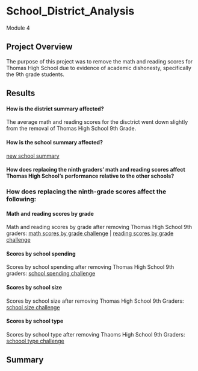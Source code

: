 # School_District_Analysis
Module 4


## Project Overview
The purpose of this project was to remove the math and reading scores for Thomas High School due to evidence of academic dishonesty, specifically the 9th grade students.

## Results

#### How is the district summary affected?
The average math and reading scores for the disctrict went down slightly from the removal of Thomas High School 9th Grade.

#### How is the school summary affected?
[new school summary](/images/per_school_summary_challenge.png)

#### How does replacing the ninth graders’ math and reading scores affect Thomas High School’s performance relative to the other schools?


### How does replacing the ninth-grade scores affect the following:


#### Math and reading scores by grade
Math and reading scores by grade after removing Thomas High School 9th graders:
[math scores by grade challenge](/images/math_scores_by_grade_challenge.png)
 | [reading scores by grade challenge](/images/reading_scores_by_grade_challenge.png)


#### Scores by school spending
Scores by school spending after removing Thomas High School 9th graders:
[school spending challenge](/images/spending_summary_challenge.png)

#### Scores by school size
Scores by school size after removing Thomas High School 9th Graders:
[school size challenge](/images/school_size_summary_challenge.png)

#### Scores by school type
Scores by school type after removing Thaoms High School 9th Graders:
[schoool type challenge](/images/type_summary.png)

## Summary
